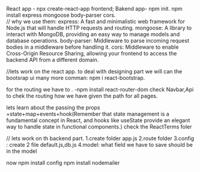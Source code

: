 React app - npx create-react-app frontend;
Bakend app- npm init.
            npm install express mongoose body-parser cors.          
// why we use them:
express: A fast and minimalistic web framework for Node.js that will handle HTTP requests and routing.
mongoose: A library to interact with MongoDB, providing an easy way to manage models and database operations.
body-parser: Middleware to parse incoming request bodies in a middleware before handling it.
cors: Middleware to enable Cross-Origin Resource Sharing, allowing your frontend to access the backend API from a different domain.


//lets work on the  react app.
to deal with designing part we will can the bootsrap ui many more
 comman: npm i react-bootstrap.

for the routing we have to .
  -npm install react-router-dom
  check Navbar,Api to  chek the routing how we have given the  path for all pages.


  lets learn about the passing the  props +state+map+events+hook(Remember that state management is a fundamental concept in React, and hooks like useState provide an elegant way to handle state in functional components.)
  check the ReactTerms foler 





// lets work on th backend part.
1.create folder app.js
2.route folder
3.config : create 2 file default.js,db.js 
4.model: what field we have to save should be in the  model

now npm install config
npm install nodemailer


